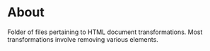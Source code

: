 
# About

Folder of files pertaining to HTML document transformations. Most
transformations involve removing various elements.
